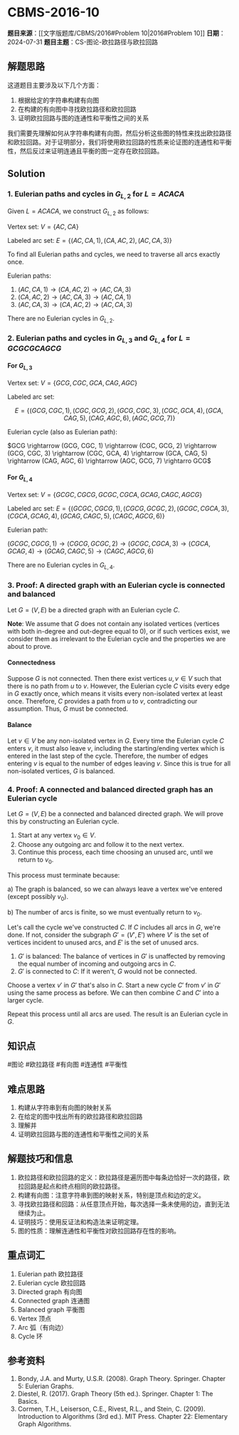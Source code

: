 # CBMS-2016-10

**题目来源**：[[文字版题库/CBMS/2016#Problem 10|2016#Problem 10]]
**日期**：2024-07-31
**题目主题**：CS-图论-欧拉路径与欧拉回路

## 解题思路

这道题目主要涉及以下几个方面：

1. 根据给定的字符串构建有向图
2. 在构建的有向图中寻找欧拉路径和欧拉回路
3. 证明欧拉回路与图的连通性和平衡性之间的关系

我们需要先理解如何从字符串构建有向图，然后分析这些图的特性来找出欧拉路径和欧拉回路。对于证明部分，我们将使用欧拉回路的性质来论证图的连通性和平衡性，然后反过来证明连通且平衡的图一定存在欧拉回路。

## Solution

### 1. Eulerian paths and cycles in $G_{L,2}$ for $L = ACACA$

Given $L = ACACA$, we construct $G_{L,2}$ as follows:

Vertex set: $V = \{AC, CA\}$

Labeled arc set: $E = \{(AC, CA, 1), (CA, AC, 2), (AC, CA, 3)\}$

To find all Eulerian paths and cycles, we need to traverse all arcs exactly once.

Eulerian paths:

1. $(AC, CA, 1) \rightarrow (CA, AC, 2) \rightarrow (AC, CA, 3)$
2. $(CA, AC, 2) \rightarrow (AC, CA, 3) \rightarrow (AC, CA, 1)$
3. $(AC, CA, 3) \rightarrow (CA, AC, 2) \rightarrow (AC, CA, 3)$

There are no Eulerian cycles in $G_{L,2}$.

### 2. Eulerian paths and cycles in $G_{L,3}$ and $G_{L,4}$ for $L = GCGCGCAGCG$

#### For $G_{L,3}$

Vertex set: $V = \{GCG, CGC, GCA, CAG, AGC\}$

Labeled arc set:

$$E = \{(GCG, CGC, 1), (CGC, GCG, 2), (GCG, CGC, 3), (CGC, GCA, 4), (GCA, CAG, 5), (CAG, AGC, 6), (AGC, GCG, 7)\}$$

Eulerian cycle (also as Eulerian path):

$GCG \rightarrow (GCG, CGC, 1) \rightarrow (CGC, GCG, 2) \rightarrow (GCG, CGC, 3) \rightarrow (CGC, GCA, 4) \rightarrow (GCA, CAG, 5) \rightarrow (CAG, AGC, 6) \rightarrow (AGC, GCG, 7) \rightarro GCG$

#### For $G_{L,4}$

Vertex set: $V = \{GCGC, CGCG, GCGC, CGCA, GCAG, CAGC, AGCG\}$

Labeled arc set: $E = \{(GCGC, CGCG, 1), (CGCG, GCGC, 2), (GCGC, CGCA, 3), (CGCA, GCAG, 4), (GCAG, CAGC, 5), (CAGC, AGCG, 6)\}$

Eulerian path:

$(GCGC, CGCG, 1) \rightarrow (CGCG, GCGC, 2) \rightarrow (GCGC, CGCA, 3) \rightarrow (CGCA, GCAG, 4) \rightarrow (GCAG, CAGC, 5) \rightarrow (CAGC, AGCG, 6)$

There are no Eulerian cycles in $G_{L,4}$.

### 3. Proof: A directed graph with an Eulerian cycle is connected and balanced

Let $G = (V, E)$ be a directed graph with an Eulerian cycle $C$.

**Note**: We assume that $G$ does not contain any isolated vertices (vertices with both in-degree and out-degree equal to 0), or if such vertices exist, we consider them as irrelevant to the Eulerian cycle and the properties we are about to prove.

#### Connectedness

Suppose $G$ is not connected. Then there exist vertices $u, v \in V$ such that there is no path from $u$ to $v$. However, the Eulerian cycle $C$ visits every edge in $G$ exactly once, which means it visits every non-isolated vertex at least once. Therefore, $C$ provides a path from $u$ to $v$, contradicting our assumption. Thus, $G$ must be connected.

#### Balance

Let $v \in V$ be any non-isolated vertex in $G$. Every time the Eulerian cycle $C$ enters $v$, it must also leave $v$, including the starting/ending vertex which is entered in the last step of the cycle. Therefore, the number of edges entering $v$ is equal to the number of edges leaving $v$. Since this is true for all non-isolated vertices, $G$ is balanced.

### 4. Proof: A connected and balanced directed graph has an Eulerian cycle

Let $G = (V, E)$ be a connected and balanced directed graph. We will prove this by constructing an Eulerian cycle.

1. Start at any vertex $v_0 \in V$.
2. Choose any outgoing arc and follow it to the next vertex.
3. Continue this process, each time choosing an unused arc, until we return to $v_0$.

This process must terminate because:

  a) The graph is balanced, so we can always leave a vertex we've entered (except possibly $v_0$).

  b) The number of arcs is finite, so we must eventually return to $v_0$.

Let's call the cycle we've constructed $C$. If $C$ includes all arcs in $G$, we're done. If not, consider the subgraph $G' = (V', E')$ where $V'$ is the set of vertices incident to unused arcs, and $E'$ is the set of unused arcs.

1. $G'$ is balanced: The balance of vertices in $G'$ is unaffected by removing the equal number of incoming and outgoing arcs in $C$.
2. $G'$ is connected to $C$: If it weren't, $G$ would not be connected.

Choose a vertex $v'$ in $G'$ that's also in $C$. Start a new cycle $C'$ from $v'$ in $G'$ using the same process as before. We can then combine $C$ and $C'$ into a larger cycle.

Repeat this process until all arcs are used. The result is an Eulerian cycle in $G$.

## 知识点

#图论 #欧拉路径 #有向图 #连通性 #平衡性

## 难点思路

1. 构建从字符串到有向图的映射关系
2. 在给定的图中找出所有的欧拉路径和欧拉回路
3. 理解并
4. 证明欧拉回路与图的连通性和平衡性之间的关系

## 解题技巧和信息

1. 欧拉路径和欧拉回路的定义：欧拉路径是遍历图中每条边恰好一次的路径，欧拉回路是起点和终点相同的欧拉路径。
2. 构建有向图：注意字符串到图的映射关系，特别是顶点和边的定义。
3. 寻找欧拉路径和回路：从任意顶点开始，每次选择一条未使用的边，直到无法继续为止。
4. 证明技巧：使用反证法和构造法来证明定理。
5. 图的性质：理解连通性和平衡性对欧拉回路存在性的影响。

## 重点词汇

1. Eulerian path 欧拉路径
2. Eulerian cycle 欧拉回路
3. Directed graph 有向图
4. Connected graph 连通图
5. Balanced graph 平衡图
6. Vertex 顶点
7. Arc 弧（有向边）
8. Cycle 环

## 参考资料

1. Bondy, J.A. and Murty, U.S.R. (2008). Graph Theory. Springer. Chapter 5: Eulerian Graphs.
2. Diestel, R. (2017). Graph Theory (5th ed.). Springer. Chapter 1: The Basics.
3. Cormen, T.H., Leiserson, C.E., Rivest, R.L., and Stein, C. (2009). Introduction to Algorithms (3rd ed.). MIT Press. Chapter 22: Elementary Graph Algorithms.
